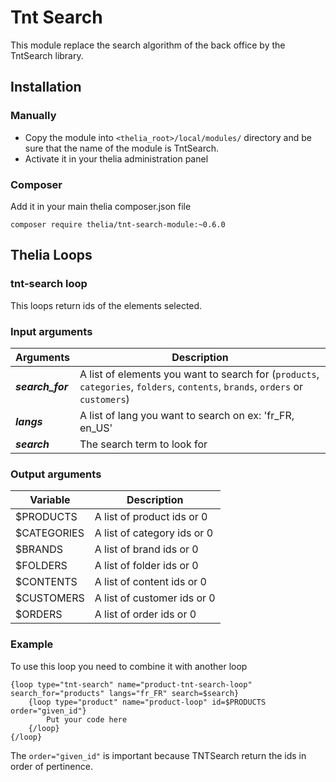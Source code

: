 # Tnt Search

This module replace the search algorithm of the back office by the TntSearch library.

## Installation

### Manually

* Copy the module into ```<thelia_root>/local/modules/``` directory and be sure that the name of the module is TntSearch.
* Activate it in your thelia administration panel

### Composer

Add it in your main thelia composer.json file

```
composer require thelia/tnt-search-module:~0.6.0
```

## Thelia Loops

### tnt-search loop

This loops return ids of the elements selected.

### Input arguments

|Arguments |Description|
|--- |--- |
|***search_for*** |A list of elements you want to search for (`products`, `categories`, `folders`, `contents`, `brands`, `orders` or `customers`)|
|***langs*** |A list of lang you want to search on ex: 'fr_FR, en_US'|
|***search*** |The search term to look for|

### Output arguments

|Variable  |Description |
|--- |--- |
|$PRODUCTS |A list of product ids or 0 |
|$CATEGORIES |A list of category ids or 0 |
|$BRANDS |A list of brand ids or 0 |
|$FOLDERS |A list of folder ids or 0 |
|$CONTENTS |A list of content ids or 0 |
|$CUSTOMERS |A list of customer ids or 0 |
|$ORDERS |A list of order ids or 0 |

### Example

To use this loop you need to combine it with another loop

    {loop type="tnt-search" name="product-tnt-search-loop" search_for="products" langs="fr_FR" search=$search}
        {loop type="product" name="product-loop" id=$PRODUCTS order="given_id"}
            Put your code here
        {/loop}
    {/loop}

The `order="given_id"` is important because TNTSearch return the ids in order of pertinence.
